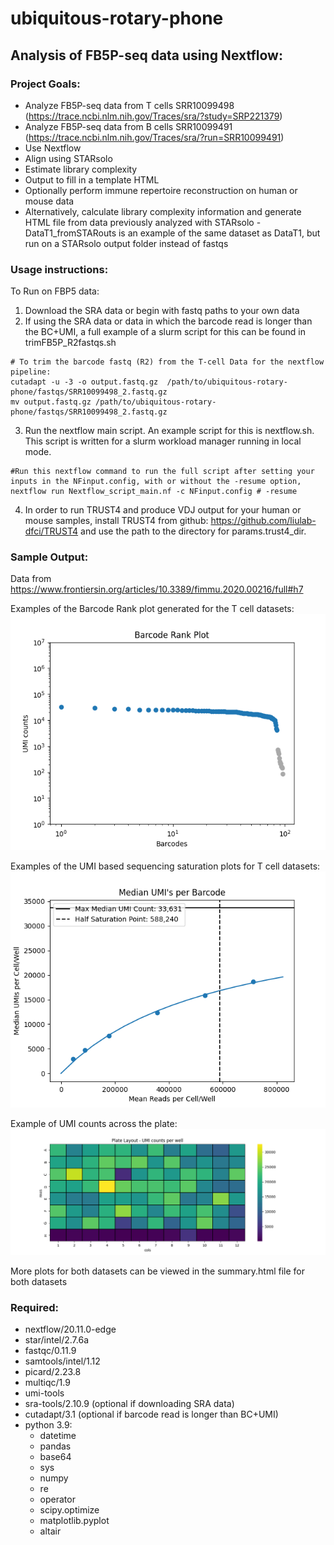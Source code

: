 # ubiquitous-rotary-phone
## Analysis of FB5P-seq data using Nextflow:
### Project Goals:
* Analyze FB5P-seq data from T cells SRR10099498 (https://trace.ncbi.nlm.nih.gov/Traces/sra/?study=SRP221379) 
* Analyze FB5P-seq data from B cells SRR10099491 (https://trace.ncbi.nlm.nih.gov/Traces/sra/?run=SRR10099491)
* Use Nextflow
* Align using STARsolo
* Estimate library complexity
* Output to fill in a template HTML
* Optionally perform immune repertoire reconstruction on human or mouse data
* Alternatively, calculate library complexity information and generate HTML file from data previously analyzed with STARsolo - DataT1_fromSTARouts is an example of the same dataset as DataT1, but run on a STARsolo output folder instead of fastqs

### Usage instructions:
To Run on FBP5 data:
  1. Download the SRA data or begin with fastq paths to your own data
  2. If using the SRA data or data in which the barcode read is longer than the BC+UMI, a full example of a slurm script for this can be found in trimFB5P_R2fastqs.sh
  ```
  # To trim the barcode fastq (R2) from the T-cell Data for the nextflow pipeline:
  cutadapt -u -3 -o output.fastq.gz  /path/to/ubiquitous-rotary-phone/fastqs/SRR10099498_2.fastq.gz
  mv output.fastq.gz /path/to/ubiquitous-rotary-phone/fastqs/SRR10099498_2.fastq.gz
  ```
  3. Run the nextflow main script. An example script for this is nextflow.sh. This script is written for a slurm workload manager running in local mode.
  ```
  #Run this nextflow command to run the full script after setting your inputs in the NFinput.config, with or without the -resume option, 
  nextflow run Nextflow_script_main.nf -c NFinput.config # -resume
  ```
  4. In order to run TRUST4 and produce VDJ output for your human or mouse samples, install TRUST4 from github: https://github.com/liulab-dfci/TRUST4 and use the path to the directory for params.trust4_dir.

### Sample Output:

Data from https://www.frontiersin.org/articles/10.3389/fimmu.2020.00216/full#h7

Examples of the Barcode Rank plot generated for the T cell datasets:
<img src="https://github.com/cregan727/ubiquitous-rotary-phone/blob/main/DataT1/Barcoderank_plot.png?raw=trues" >

Examples of the UMI based sequencing saturation plots for T cell datasets:
<img src="https://github.com/cregan727/ubiquitous-rotary-phone/blob/main/DataT1/UMIsat_plot.png?raw=trues" >

Example of UMI counts across the plate:
<img src="https://github.com/cregan727/ubiquitous-rotary-phone/blob/main/DataT1/Platelayout_umis.png?raw=trues" >


More plots for both datasets can be viewed in the summary.html file for both datasets

### Required:
* nextflow/20.11.0-edge
* star/intel/2.7.6a 
* fastqc/0.11.9
* samtools/intel/1.12
* picard/2.23.8
* multiqc/1.9
* umi-tools
* sra-tools/2.10.9 (optional if downloading SRA data)
* cutadapt/3.1 (optional if barcode read is longer than BC+UMI)
* python 3.9: 
  * datetime
  * pandas
  * base64
  * sys
  * numpy
  * re
  * operator
  * scipy.optimize
  * matplotlib.pyplot
  * altair
